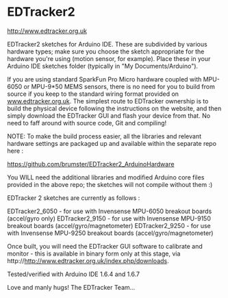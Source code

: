 # EDTracker2
http://www.edtracker.org.uk

EDTracker2 sketches for Arduino IDE. These are subdivided by various hardware
types; make sure you choose the sketch appropriate for the hardware you're using
(motion sensor, for example). Place these in your Arduino IDE sketches folder
(typically in "My Documents/Arduino").

If you are using standard SparkFun Pro Micro hardware coupled with MPU-6050 or
MPU-9*50 MEMS sensors, there is no need for you to build from source if you
keep to the standard wiring format provided on www.edtracker.org.uk. The simplest
route to EDTracker ownership is to build the physical device following the
instructions on the website, and then simply download the EDTracker GUI and
flash your device from that. No need to faff around with source code, Git and
compiling!

NOTE: To make the build process easier, all the libraries and relevant hardware
settings are packaged up and available within the separate repo here :

https://github.com/brumster/EDTracker2_ArduinoHardware

You WILL need the additional libraries and modified Arduino core files provided in the
above repo; the sketches will not compile without them :)

EDTracker 2 sketches are currently as follows :

EDTracker2_6050 - for use with Invensense MPU-6050 breakout boards (accel/gyro only)
EDTracker2_9150 - for use with Invensense MPU-9150 breakout boards (accel/gyro/magnetometer)
EDTracker2_9250 - for use with Invensense MPU-9250 breakout boards (accel/gyro/magnetometer)

Once built, you will need the EDTracker GUI software to calibrate and monitor -
this is available in binary form only at this stage, via
http://http://www.edtracker.org.uk/index.php/downloads.

Tested/verified with Arduino IDE 1.6.4 and 1.6.7

Love and manly hugs!
The EDTracker Team...